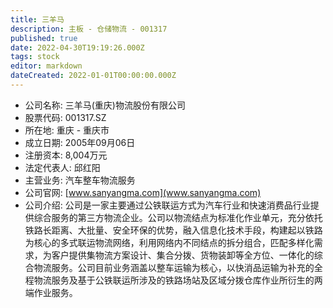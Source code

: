 ```yaml
---
title: 三羊马
description: 主板 - 仓储物流 - 001317
published: true
date: 2022-04-30T19:19:26.000Z
tags: stock
editor: markdown
dateCreated: 2022-01-01T00:00:00.000Z
---
```


- 公司名称: 三羊马(重庆)物流股份有限公司
- 股票代码: 001317.SZ
- 所在地: 重庆 - 重庆市
- 成立日期: 2005年09月06日
- 注册资本: 8,004万元
- 法定代表人: 邱红阳
- 主营业务: 汽车整车物流服务
- 公司官网: [www.sanyangma.com](www.sanyangma.com)
- 公司介绍: 公司是一家主要通过公铁联运方式为汽车行业和快速消费品行业提供综合服务的第三方物流企业。公司以物流结点为标准化作业单元，充分依托铁路长距离、大批量、安全环保的优势，融入信息化技术手段，构建起以铁路为核心的多式联运物流网络，利用网络内不同结点的拆分组合，匹配多样化需求，为客户提供集物流方案设计、集合分拨、货物装卸等全方位、一体化的综合物流服务。公司目前业务涵盖以整车运输为核心，以快消品运输为补充的全程物流服务及基于公铁联运所涉及的铁路场站及区域分拨仓库作业所衍生的两端作业服务。


